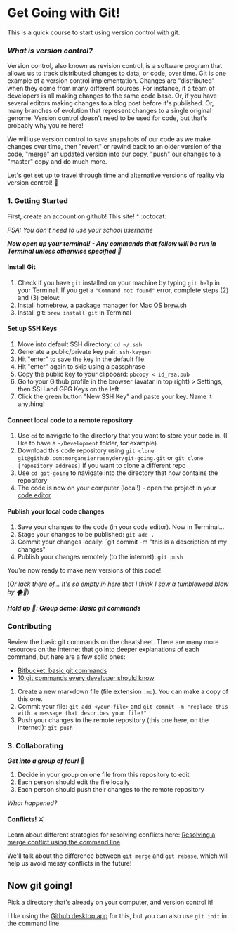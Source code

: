 # Get Going with Git!

This is a quick course to start using version control with git. 

### _What is version control?_

Version control, also known as revision control, is a software program that allows us to track distributed changes to data, or code, over time. Git is one example of a version control implementation. Changes are "distributed" when they come from many different sources. For instance, if a team of developers is all making changes to the same code base. Or, if you have several editors making changes to a blog post before it's published. Or, many branches of evolution that represent changes to a single original genome. Version control doesn't need to be used for code, but that's probably why you're here! 

We will use version control to save snapshots of our code as we make changes over time, then "revert" or rewind back to an older version of the code, "merge" an updated version into our copy, "push" our changes to a "master" copy and do much more. 

Let's get set up to travel through time and alternative versions of reality via version control! 🚀

### 1. Getting Started

First, create an account on github! This site! ^ :octocat:

_PSA: You don't need to use your school username_

_**Now open up your terminal! - Any commands that follow will be run in Terminal unless otherwise specified 🤠**_

#### Install Git
1. Check if you have `git` installed on your machine by typing `git help` in your Terminal. If you get a `"Command not found"` error, complete steps (2) and (3) below:
2. Install homebrew, a package manager for Mac OS [brew.sh](brew.sh)
3. Install git: `brew install git` in Terminal
#### Set up SSH Keys
1. Move into default SSH directory: `cd ~/.ssh`
2. Generate a public/private key pair: `ssh-keygen`
3. Hit "enter" to save the key in the default file
4. Hit "enter" again to skip using a passphrase
5. Copy the public key to your clipboard: `pbcopy < id_rsa.pub`
6. Go to your Github profile in the browser (avatar in top right) > Settings, then SSH and GPG Keys on the left
7. Click the green button "New SSH Key" and paste your key. Name it anything!
#### Connect local code to a remote repository
1. Use `cd` to navigate to the directory that you want to store your code in. (I like to have a `~/Development` folder, for example)
2. Download this code repository using `git clone git@github.com:morgansierrasnyder/git-going.git` or `git clone [repository address]` if you want to clone a different repo
3. Use `cd git-going` to navigate into the directory that now contains the repository
4. The code is now on your computer (local!) - open the project in your [code editor](https://code.visualstudio.com/download)
#### Publish your local code changes
1. Save your changes to the code (in your code editor). Now in Terminal...
2. Stage your changes to be published: `git add .`
3. Commit your changes locally: `git commit -m "this is a description of my changes"
4. Publish your changes remotely (to the internet): `git push`

You're now ready to make new versions of this code!

(_Or lack there of... It's so empty in here that I think I saw a tumbleweed blow by 🌪️🌵_)

_**Hold up 🛑: Group demo: Basic git commands**_

### Contributing

Review the basic git commands on the cheatsheet.
There are many more resources on the internet that go into deeper explanations of each command, but here are a few solid ones:
- [Bitbucket: basic git commands](https://confluence.atlassian.com/bitbucketserver/basic-git-commands-776639767.html)
- [10 git commands every developer should know](https://www.freecodecamp.org/news/10-important-git-commands-that-every-developer-should-know/)

1. Create a new markdown file (file extension `.md`). You can make a copy of this one.
2. Commit your file: `git add <your-file>` and `git commit -m "replace this with a message that describes your file!"`
3. Push your changes to the remote repository (this one here, on the internet!): `git push`

### 3. Collaborating

_**Get into a group of four! 🔢**_

1. Decide in your group on one file from this repository to edit
2. Each person should edit the file locally
3. Each person should push their changes to the remote repository

_What happened?_
#### Conflicts! ⚔️

Learn about different strategies for resolving conflicts here: [Resolving a merge conflict using the command line](https://docs.github.com/en/github/collaborating-with-pull-requests/addressing-merge-conflicts/resolving-a-merge-conflict-using-the-command-line)

We'll talk about the difference between `git merge` and `git rebase`, which will help us avoid messy conflicts in the future!

## Now git going!

Pick a directory that's already on your computer, and version control it!

I like using the [Github desktop app](https://docs.github.com/en/desktop/installing-and-configuring-github-desktop/installing-and-authenticating-to-github-desktop/installing-github-desktop) for this, but you can also use `git init` in the command line.
